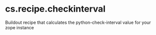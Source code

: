 cs.recipe.checkinterval
=======================

Buildout recipe that calculates the python-check-interval value for your zope instance
